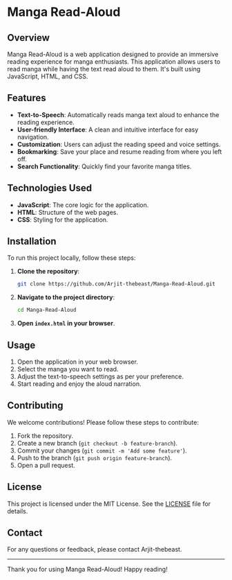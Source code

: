 # Manga Read-Aloud

## Overview

Manga Read-Aloud is a web application designed to provide an immersive reading experience for manga enthusiasts. This application allows users to read manga while having the text read aloud to them. It's built using JavaScript, HTML, and CSS.

## Features

- **Text-to-Speech**: Automatically reads manga text aloud to enhance the reading experience.
- **User-friendly Interface**: A clean and intuitive interface for easy navigation.
- **Customization**: Users can adjust the reading speed and voice settings.
- **Bookmarking**: Save your place and resume reading from where you left off.
- **Search Functionality**: Quickly find your favorite manga titles.

## Technologies Used

- **JavaScript**: The core logic for the application.
- **HTML**: Structure of the web pages.
- **CSS**: Styling for the application.

## Installation

To run this project locally, follow these steps:

1. **Clone the repository**:
    ```bash
    git clone https://github.com/Arjit-thebeast/Manga-Read-Aloud.git
    ```
2. **Navigate to the project directory**:
    ```bash
    cd Manga-Read-Aloud
    ```
3. **Open `index.html` in your browser**.

## Usage

1. Open the application in your web browser.
2. Select the manga you want to read.
3. Adjust the text-to-speech settings as per your preference.
4. Start reading and enjoy the aloud narration.

## Contributing

We welcome contributions! Please follow these steps to contribute:

1. Fork the repository.
2. Create a new branch (`git checkout -b feature-branch`).
3. Commit your changes (`git commit -m 'Add some feature'`).
4. Push to the branch (`git push origin feature-branch`).
5. Open a pull request.

## License

This project is licensed under the MIT License. See the [LICENSE](LICENSE) file for details.

## Contact

For any questions or feedback, please contact Arjit-thebeast.

---

Thank you for using Manga Read-Aloud! Happy reading!
